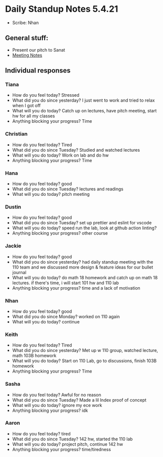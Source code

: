 # Daily Standup Notes 5.4.21
* Scribe: Nhan

## General stuff:
* Present our pitch to Sanat
* [Meeting Notes](https://github.com/cse110-sp21-group12/cse110-sp21-group12/blob/main/admin/meetings/5.5.21-TA%20Weekly%20Meeting.pdf)


## Individual responses
### Tiana
* How do you feel today? Stressed
* What did you do since yesterday? I just went to work and tried to relax when I got off
* What will you do today? Catch up on lectures, have pitch meeting, start hw for all my classes
* Anything blocking your progress? Time

### Christian
* How do you feel today? Tired
* What did you do since Tuesday? Studied and watched lectures
* What will you do today? Work on lab and do hw
* Anything blocking your progress? Time

### Hana
* How do you feel today? good
* What did you do since Tuesday? lectures and readings
* What will you do today? pitch meeting

### Dustin
* How do you feel today? good
* What did you do since Tuesday? set up prettier and eslint for vscode
* What will you do today? speed run the lab, look at github action linting?
* Anything blocking your progress? other course

### Jackie
* How do you feel today? good
* What did you do since yesterday? had daily standup meeting with the 110 team and we discussed more design & feature ideas for our bullet journal
* What will you do today? do math 18 homework and catch up on math 18 lectures. if there's time, i will start 101 hw and 110 lab
* Anything blocking your progress? time and a lack of motivation

### Nhan
* How do you feel today? good
* What did you do since Monday? worked on 110 again
* What will you do today? continue

### Keith
* How do you feel today? Tired
* What did you do since yesterday? Met up w 110 group, watched lecture, math 103B homework
* What will you do today? Start on 110 Lab, go to discussions, finish 103B homework
* Anything blocking your progress? Time

### Sasha
* How do you feel today? Awful for no reason
* What did you do since Tuesday? Made a lil Index proof of concept
* What will you do today? ignore my ece work
* Anything blocking your progress? idk

### Aaron
* How do you feel today? tired
* What did you do since Tuesday? 142 hw, started the 110 lab
* What will you do today? project pitch, continue 142 hw
* Anything blocking your progress? time/tiredness
